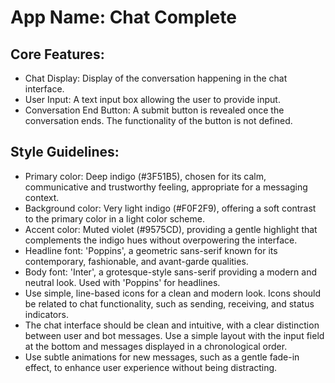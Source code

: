 # **App Name**: Chat Complete

## Core Features:

- Chat Display: Display of the conversation happening in the chat interface.
- User Input: A text input box allowing the user to provide input.
- Conversation End Button: A submit button is revealed once the conversation ends. The functionality of the button is not defined.

## Style Guidelines:

- Primary color: Deep indigo (#3F51B5), chosen for its calm, communicative and trustworthy feeling, appropriate for a messaging context.
- Background color: Very light indigo (#F0F2F9), offering a soft contrast to the primary color in a light color scheme.
- Accent color: Muted violet (#9575CD), providing a gentle highlight that complements the indigo hues without overpowering the interface.
- Headline font: 'Poppins', a geometric sans-serif known for its contemporary, fashionable, and avant-garde qualities.
- Body font: 'Inter', a grotesque-style sans-serif providing a modern and neutral look. Used with 'Poppins' for headlines.
- Use simple, line-based icons for a clean and modern look. Icons should be related to chat functionality, such as sending, receiving, and status indicators.
- The chat interface should be clean and intuitive, with a clear distinction between user and bot messages. Use a simple layout with the input field at the bottom and messages displayed in a chronological order.
- Use subtle animations for new messages, such as a gentle fade-in effect, to enhance user experience without being distracting.